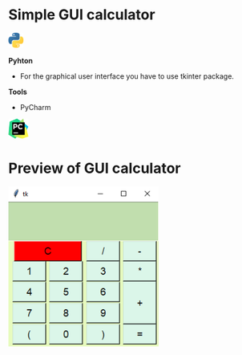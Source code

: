 # Simple GUI calculator

<img src="./img/python.png" width="30">

<b>Pyhton</b>
- For the graphical user interface you have to use tkinter package.


<b>Tools</b>
- PyCharm  
<img src="./img/pycharm.png" width="40">

# Preview of GUI calculator

<img src="./img/preview%20of%20GUI%20Calc.png" width="300">